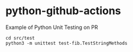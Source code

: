 # python-github-actions
Example of Python Unit Testing on PR
```
cd src/test
python3 -m unittest test-fib.TestStringMethods
```
